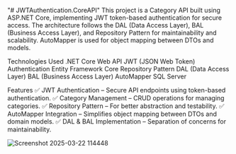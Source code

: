 "# JWTAuthentication.CoreAPI" 
This project is a Category API built using ASP.NET Core, implementing JWT token-based authentication for secure access. The architecture follows the DAL (Data Access Layer), BAL (Business Access Layer), and Repository Pattern for maintainability and scalability. AutoMapper is used for object mapping between DTOs and models.

Technologies Used
.NET Core Web API
JWT (JSON Web Token) Authentication
Entity Framework Core
Repository Pattern
DAL (Data Access Layer) 
BAL (Business Access Layer)
AutoMapper
SQL Server

Features
✅ JWT Authentication – Secure API endpoints using token-based authentication.
✅ Category Management – CRUD operations for managing categories.
✅ Repository Pattern – For better abstraction and testability.
✅ AutoMapper Integration – Simplifies object mapping between DTOs and domain models.
✅ DAL & BAL Implementation – Separation of concerns for maintainability.

![Screenshot 2025-03-22 114448](https://github.com/user-attachments/assets/567ec3bb-c5e8-4cab-9644-cb95c8c01881)
